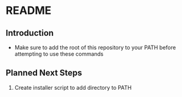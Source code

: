 # README

## Introduction

- Make sure to add the root of this repository to your PATH before attempting to use these commands

## Planned Next Steps

1. Create installer script to add directory to PATH
